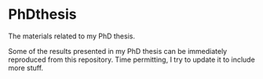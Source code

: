 # PhDthesis
The materials related to my PhD thesis. 

Some of the results presented in my PhD thesis can be immediately reproduced from this repository. Time permitting, I try to update it to include more stuff.
